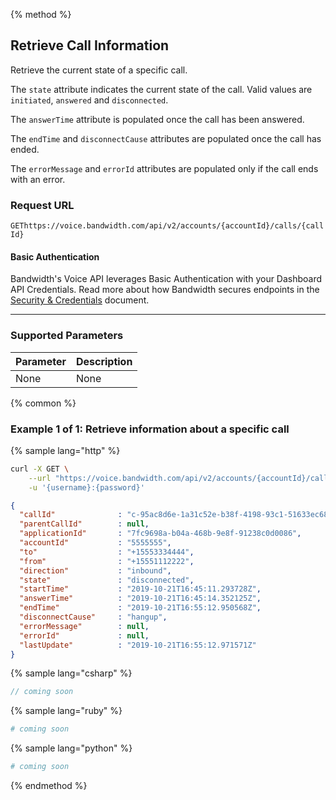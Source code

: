 {% method %}

## Retrieve Call Information
Retrieve the current state of a specific call.

The `state` attribute indicates the current state of the call. Valid values are `initiated`, `answered` and `disconnected`.

The `answerTime` attribute is populated once the call has been answered.

The `endTime` and `disconnectCause` attributes are populated once the call has ended.

The `errorMessage` and `errorId` attributes are populated only if the call ends with an error.

### Request URL

<code class="get">GET</code>`https://voice.bandwidth.com/api/v2/accounts/{accountId}/calls/{callId}`

#### Basic Authentication

Bandwidth's Voice API leverages Basic Authentication with your Dashboard API Credentials. Read more about how Bandwidth secures endpoints in the [Security & Credentials](../../../guides/accountCredentials.md) document.

---

### Supported Parameters

| Parameter | Description |
|:----------|:------------|
| None      | None        |

{% common %}

### Example 1 of 1: Retrieve information about a specific call

{% sample lang="http" %}

```bash
curl -X GET \
    --url "https://voice.bandwidth.com/api/v2/accounts/{accountId}/calls/{callId}" \
    -u '{username}:{password}'
```

```json
{
  "callId"              : "c-95ac8d6e-1a31c52e-b38f-4198-93c1-51633ec68f8d",
  "parentCallId"        : null,
  "applicationId"       : "7fc9698a-b04a-468b-9e8f-91238c0d0086",
  "accountId"           : "5555555",
  "to"                  : "+15553334444",
  "from"                : "+15551112222",
  "direction"           : "inbound",
  "state"               : "disconnected",
  "startTime"           : "2019-10-21T16:45:11.293728Z",
  "answerTime"          : "2019-10-21T16:45:14.352125Z",
  "endTime"             : "2019-10-21T16:55:12.950568Z",
  "disconnectCause"     : "hangup",
  "errorMessage"        : null,
  "errorId"             : null,
  "lastUpdate"          : "2019-10-21T16:55:12.971571Z"
}
```

{% sample lang="csharp" %}

```csharp
// coming soon
```

{% sample lang="ruby" %}

```ruby
# coming soon
```

{% sample lang="python" %}

```python
# coming soon
```

{% endmethod %}

